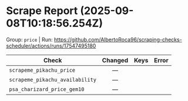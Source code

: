 # Scrape Report (2025-09-08T10:18:56.254Z)

Group: `price`  |  Run: https://github.com/AlbertoRoca96/scraping-checks-scheduler/actions/runs/17547495180

| Check | Changed | Keys | Error |
|---|:---:|:--|:--|
| `scrapeme_pikachu_price` | — |  |  |
| `scrapeme_pikachu_availability` | — |  |  |
| `psa_charizard_price_gem10` | — |  |  |
